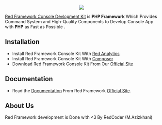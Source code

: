 <p align="center"><a href="http://redframework.ir" target="_blank">
    <img src="http://redframework.ir/public/Red/Images/Red_Framework_Logo_For_Header.png">
</a></p>

[Red Framework Console Devlopment Kit][1] is **PHP Framework** Which Provides Command System and High-Quality Components to Develop Console App with **PHP** as Fast as Possible .

Installation
------------

* Install Red Framework Console Kit With [Red Analytics][2]
* Install Red Framework Console Kit With [Composer][3]
* Download Red Framework Console Kit From Our [Official Site][1]

Documentation
-------------

* Read the [Documentation][4] From Red Framework [Official Site][1].


About Us
--------

Red Framework development is Done with <3 By RedCoder (M.Azizkhani)

[1]: http://redframework.ir
[2]: http://redframework.ir/projects/red-analytics
[3]: https://packagist.org/packages/redframework/console-kit
[4]: http://redframework.ir/documentation/en/console-kit/master/document.html
